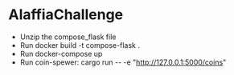 # AlaffiaChallenge
- Unzip the compose_flask file
- Run docker build -t compose-flask .
- Run docker-compose up
- Run coin-spewer: cargo run -- -e "http://127.0.0.1:5000/coins"
